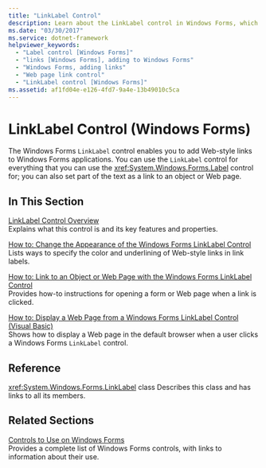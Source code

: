 ```yaml
---
title: "LinkLabel Control"
description: Learn about the LinkLabel control in Windows Forms, which enables you to add Web-style links to Windows Forms applications.
ms.date: "03/30/2017"
ms.service: dotnet-framework
helpviewer_keywords: 
  - "Label control [Windows Forms]"
  - "links [Windows Forms], adding to Windows Forms"
  - "Windows Forms, adding links"
  - "Web page link control"
  - "LinkLabel control [Windows Forms]"
ms.assetid: af1fd04e-e126-4fd7-9a4e-13b49010c5ca
---
```

# LinkLabel Control (Windows Forms)

The Windows Forms `LinkLabel` control enables you to add Web-style links to Windows Forms applications. You can use the `LinkLabel` control for everything that you can use the <xref:System.Windows.Forms.Label> control for; you can also set part of the text as a link to an object or Web page.

## In This Section

[LinkLabel Control Overview](linklabel-control-overview-windows-forms.md)\
Explains what this control is and its key features and properties.

[How to: Change the Appearance of the Windows Forms LinkLabel Control](how-to-change-the-appearance-of-the-windows-forms-linklabel-control.md)\
Lists ways to specify the color and underlining of Web-style links in link labels.

[How to: Link to an Object or Web Page with the Windows Forms LinkLabel Control](link-to-an-object-or-web-page-with-wf-linklabel-control.md)\
Provides how-to instructions for opening a form or Web page when a link is clicked.

[How to: Display a Web Page from a Windows Forms LinkLabel Control (Visual Basic)](display-a-web-page-from-a-wf-linklabel-control-visual-basic.md)\
Shows how to display a Web page in the default browser when a user clicks a Windows Forms `LinkLabel` control.

## Reference

<xref:System.Windows.Forms.LinkLabel> class
Describes this class and has links to all its members.

## Related Sections

[Controls to Use on Windows Forms](controls-to-use-on-windows-forms.md)\
Provides a complete list of Windows Forms controls, with links to information about their use.
